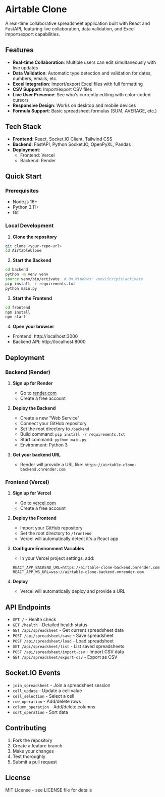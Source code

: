 # Airtable Clone

A real-time collaborative spreadsheet application built with React and FastAPI, featuring live collaboration, data validation, and Excel import/export capabilities.

## Features

- **Real-time Collaboration**: Multiple users can edit simultaneously with live updates
- **Data Validation**: Automatic type detection and validation for dates, numbers, emails, etc.
- **Excel Integration**: Import/export Excel files with full formatting
- **CSV Support**: Import/export CSV files
- **Live User Presence**: See who's currently editing with color-coded cursors
- **Responsive Design**: Works on desktop and mobile devices
- **Formula Support**: Basic spreadsheet formulas (SUM, AVERAGE, etc.)

## Tech Stack

- **Frontend**: React, Socket.IO Client, Tailwind CSS
- **Backend**: FastAPI, Python Socket.IO, OpenPyXL, Pandas
- **Deployment**: 
  - Frontend: Vercel
  - Backend: Render

## Quick Start

### Prerequisites
- Node.js 16+
- Python 3.11+
- Git

### Local Development

1. **Clone the repository**
```bash
git clone <your-repo-url>
cd AirtableClone
```

2. **Start the Backend**
```bash
cd backend
python -m venv venv
source venv/bin/activate  # On Windows: venv\Scripts\activate
pip install -r requirements.txt
python main.py
```

3. **Start the Frontend**
```bash
cd frontend
npm install
npm start
```

4. **Open your browser**
- Frontend: http://localhost:3000
- Backend API: http://localhost:8000

## Deployment

### Backend (Render)

1. **Sign up for Render**
   - Go to [render.com](https://render.com/)
   - Create a free account

2. **Deploy the Backend**
   - Create a new "Web Service"
   - Connect your GitHub repository
   - Set the root directory to `/backend`
   - Build command: `pip install -r requirements.txt`
   - Start command: `python main.py`
   - Environment: Python 3

3. **Get your backend URL**
   - Render will provide a URL like: `https://airtable-clone-backend.onrender.com`

### Frontend (Vercel)

1. **Sign up for Vercel**
   - Go to [vercel.com](https://vercel.com/)
   - Create a free account

2. **Deploy the Frontend**
   - Import your GitHub repository
   - Set the root directory to `/frontend`
   - Vercel will automatically detect it's a React app

3. **Configure Environment Variables**
   - In your Vercel project settings, add:
   ```
   REACT_APP_BACKEND_URL=https://airtable-clone-backend.onrender.com
   REACT_APP_WS_URL=wss://airtable-clone-backend.onrender.com
   ```

4. **Deploy**
   - Vercel will automatically deploy and provide a URL

## API Endpoints

- `GET /` - Health check
- `GET /health` - Detailed health status
- `GET /api/spreadsheet` - Get current spreadsheet data
- `POST /api/spreadsheet/save` - Save spreadsheet
- `POST /api/spreadsheet/load` - Load spreadsheet
- `GET /api/spreadsheet/list` - List saved spreadsheets
- `POST /api/spreadsheet/import-csv` - Import CSV data
- `GET /api/spreadsheet/export-csv` - Export as CSV

## Socket.IO Events

- `join_spreadsheet` - Join a spreadsheet session
- `cell_update` - Update a cell value
- `cell_selection` - Select a cell
- `row_operation` - Add/delete rows
- `column_operation` - Add/delete columns
- `sort_operation` - Sort data

## Contributing

1. Fork the repository
2. Create a feature branch
3. Make your changes
4. Test thoroughly
5. Submit a pull request

## License

MIT License - see LICENSE file for details 